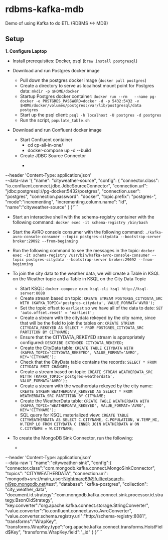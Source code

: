 # rdbms-kafka-mdb
Demo of using Kafka to do ETL (RDBMS &lt;-> MDB)

## Setup

__1. Configure Laptop__

* Install prerequisites: Docker, psql (`brew install postgresql`)
* Download and run Postgres docker image
  * Pull down the postgres docker image (`docker pull postgres`)
  * Create a directory to serve as localhost mount point for Postgres data: `mkdir -p $HOME/docker`
  * Startup Postgres docker container: ```docker run --rm   --name pg-docker -e POSTGRES_PASSWORD=docker -d -p 5432:5432 -v $HOME/docker/volumes/postgres:/var/lib/postgresql/data  postgres```
  * Start up the psql client: `psql -h localhost -U postgres -d postgres`
  * Run the script, `populate_table.sh`
  
* Download and run Confluent docker image
  * Start Confluent container
    * cd cp-all-in-one/
    * docker-compose up -d --build
  * Create JDBC Source Connector
    * ```curl --location --request POST 'localhost:8083/connectors' \
--header 'Content-Type: application/json' \
--data-raw '{
        "name": "cityweather-source",
        "config": {
                "connector.class": "io.confluent.connect.jdbc.JdbcSourceConnector",
                "connection.url": "jdbc:postgresql://pg-docker:5432/postgres",
                "connection.user": "postgres",
                "connection.password": "docker",
                "topic.prefix": "postgres-",
                "mode":"incrementing",
                "incrementing.column.name": "id",
                "name":"cityweather-source"
        }
}'```

* Start an interactive shell with the schema-registry container with the following command: `docker exec -it schema-registry /bin/bash`
* Start the AVRO console consumer with the following command: `./kafka-avro-console-consumer --topic postgres-citydata --bootstrap-server broker:29092 --from-beginning`
* Run the following command to see the messages in the topic: `docker exec -it schema-registry /usr/bin/kafka-avro-console-consumer --topic postgres-citydata --bootstrap-server broker:29092 --from-beginning`
* To join the city data to the weather data, we will create a Table in KSQL on the Weather topic and a Table in KSQL on the City Data Topic
  * Start KSQL: `docker-compose exec ksql-cli ksql http://ksql-server:8088`
  * Create stream based on topic: `CREATE STREAM POSTGRES_CITYDATA_SRC WITH (KAFKA_TOPIC='postgres-citydata', VALUE_FORMAT='AVRO');`
  * Set the topic offset to `earliest` so we have all of the data to date: `SET 'auto.offset.reset' = 'earliest';`
  * Create a stream with the citydata rekeyed by the city name, since that will be the field to join the tables on: `CREATE STREAM CITYDATA_REKEYED AS SELECT * FROM POSTGRES_CITYDATA_SRC PARTITION BY CITYNAME;`
  * Ensure that the CITYDATA_REKEYED stream is appropriately configured: `DESCRIBE EXTENDED CITYDATA_REKEYED;`
  * Create the CityData table: `CREATE TABLE CITYDATA WITH (KAFKA_TOPIC='CITYDATA_REKEYED', VALUE_FORMAT='AVRO', KEY='CITYNAME');`
  * Check that the CityData table contains the records: `SELECT * FROM CITYDATA EMIT CHANGES;`
  * Create a stream based on topic: `CREATE STREAM WEATHERDATA_SRC WITTH (KAFKA_TOPIC='postgres-weatherdata', VALUE_FORMAT='AVRO');`
  * Create a stream with the weatherdata rekeyed by the city name: `CREATE STREAM WEATHERDATA_REKEYED AS SELECT * FROM WEATHERDATA_SRC PARTITION BY CITYNAME;`
  * Create the WeatherData table: `CREATE TABLE WEATHERDATA WITH (KAFKA_TOPIC='WEATHERDATA_REKEYED', VALUE_FORMAT='AVRO', KEY='CITYNAME');`
  * SQL query for KSQL materialized view: `CREATE TABLE CITYWEATHERDATA AS SELECT C.CITYNAME, C.POPULATION, W.TEMP_HI, W.TEMP_LO FROM CITYDATA C INNER JOIN WEATHERDATA W ON C.CITYNAME = W.CITYNAME;`

* To create the MongoDB Sink Connector, run the following:
  * ```curl --location --request POST 'http://localhost:8083/connectors' \
--header 'Content-Type: application/json' \
--data-raw '{
	"name":"cityweather-sink",
	"config":{
		"connector.class":"com.mongodb.kafka.connect.MongoSinkConnector",
		"topics": "CITYWEATHERDATA",
		"connection.uri": "mongodb+srv://main_user:Nightmare69@fulltextsearch-nj9sp.mongodb.net/test",
		"database": "kafka-postgres",
		"collection": "city_weather_data",
		"document.id.strategy":"com.mongodb.kafka.connect.sink.processor.id.strategy.BsonOidStrategy",
		"key.converter":"org.apache.kafka.connect.storage.StringConverter",
		"value.converter":"io.confluent.connect.avro.AvroConverter",
		"value.converter.schema.registry.url":"http://schema-registry:8081",
		"transforms":"WrapKey",
		"transforms.WrapKey.type":"org.apache.kafka.connect.transforms.HoistField$Key",
		"transforms.WrapKey.field":"_id"
	}
}'```




